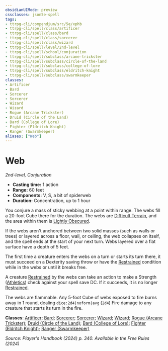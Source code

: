```yaml
---
obsidianUIMode: preview
cssclasses: json5e-spell
tags:
- ttrpg-cli/compendium/src/5e/xphb
- ttrpg-cli/spell/class/artificer
- ttrpg-cli/spell/class/bard
- ttrpg-cli/spell/class/sorcerer
- ttrpg-cli/spell/class/wizard
- ttrpg-cli/spell/level/2nd-level
- ttrpg-cli/spell/school/conjuration
- ttrpg-cli/spell/subclass/arcane-trickster
- ttrpg-cli/spell/subclass/circle-of-the-land
- ttrpg-cli/spell/subclass/college-of-lore
- ttrpg-cli/spell/subclass/eldritch-knight
- ttrpg-cli/spell/subclass/swarmkeeper
classes:
- Artificer
- Bard
- Sorcerer
- Sorcerer
- Wizard
- Wizard
- Rogue (Arcane Trickster)
- Druid (Circle of the Land)
- Bard (College of Lore)
- Fighter (Eldritch Knight)
- Ranger (Swarmkeeper)
aliases: ["Web"]
---
```

# Web
*2nd-level, Conjuration*  

- **Casting time:** 1 action
- **Range:** 60 feet
- **Components:** V, S, a bit of spiderweb
- **Duration:** Concentration, up to 1 hour

You conjure a mass of sticky webbing at a point within range. The webs fill a 20-foot Cube there for the duration. The webs are [Difficult Terrain](3-Compendium/rules/variant-rules/difficult-terrain-xphb.md), and the area within them is [Lightly Obscured](3-Compendium/rules/variant-rules/lightly-obscured-xphb.md).

If the webs aren't anchored between two solid masses (such as walls or trees) or layered across a floor, wall, or ceiling, the web collapses on itself, and the spell ends at the start of your next turn. Webs layered over a flat surface have a depth of 5 feet.

The first time a creature enters the webs on a turn or starts its turn there, it must succeed on a Dexterity saving throw or have the [Restrained](3-Compendium/rules/conditions.md#Restrained) condition while in the webs or until it breaks free.

A creature [Restrained](3-Compendium/rules/conditions.md#Restrained) by the webs can take an action to make a Strength ([Athletics](3-Compendium/rules/skills.md#Athletics)) check against your spell save DC. If it succeeds, it is no longer [Restrained](3-Compendium/rules/conditions.md#Restrained).

The webs are flammable. Any 5-foot Cube of webs exposed to fire burns away in 1 round, dealing `dice:2d4|noform|avg` (`2d4`) Fire damage to any creature that starts its turn in the fire.

**Classes**: [Artificer](list-spells-classes-artificer); [Bard](list-spells-classes-bard); [Sorcerer](list-spells-classes-sorcerer); [Sorcerer](list-spells-classes-sorcerer); [Wizard](list-spells-classes-wizard); [Wizard](list-spells-classes-wizard); [Rogue (Arcane Trickster)](list-spells-classes-rogue-xphb-arcane-trickster-xphb); [Druid (Circle of the Land)](list-spells-classes-druid-xphb-circle-of-the-land-xphb); [Bard (College of Lore)](list-spells-classes-bard-xphb-college-of-lore-xphb); [Fighter (Eldritch Knight)](list-spells-classes-fighter-xphb-eldritch-knight-xphb); [Ranger (Swarmkeeper)](list-spells-classes-ranger-xphb-swarmkeeper-tce)

*Source: Player's Handbook (2024) p. 340. Available in the Free Rules (2024)*